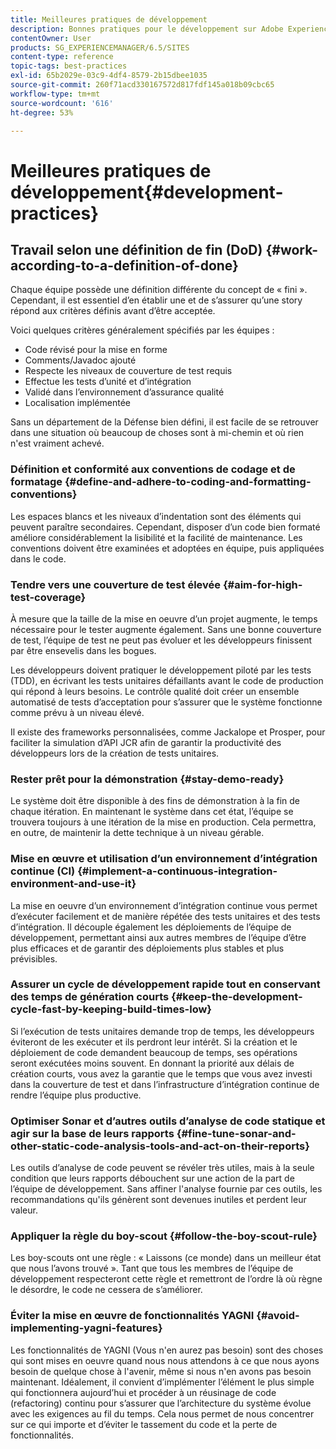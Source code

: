 ```yaml
---
title: Meilleures pratiques de développement
description: Bonnes pratiques pour le développement sur Adobe Experience Manager.
contentOwner: User
products: SG_EXPERIENCEMANAGER/6.5/SITES
content-type: reference
topic-tags: best-practices
exl-id: 65b2029e-03c9-4df4-8579-2b15dbee1035
source-git-commit: 260f71acd330167572d817fdf145a018b09cbc65
workflow-type: tm+mt
source-wordcount: '616'
ht-degree: 53%

---
```


# Meilleures pratiques de développement{#development-practices}

## Travail selon une définition de fin (DoD) {#work-according-to-a-definition-of-done}

Chaque équipe possède une définition différente du concept de « fini ». Cependant, il est essentiel d’en établir une et de s’assurer qu’une story répond aux critères définis avant d’être acceptée.

Voici quelques critères généralement spécifiés par les équipes :

* Code révisé pour la mise en forme
* Comments/Javadoc ajouté
* Respecte les niveaux de couverture de test requis
* Effectue les tests d’unité et d’intégration
* Validé dans l’environnement d’assurance qualité
* Localisation implémentée

Sans un département de la Défense bien défini, il est facile de se retrouver dans une situation où beaucoup de choses sont à mi-chemin et où rien n&#39;est vraiment achevé.

### Définition et conformité aux conventions de codage et de formatage {#define-and-adhere-to-coding-and-formatting-conventions}

Les espaces blancs et les niveaux d’indentation sont des éléments qui peuvent paraître secondaires. Cependant, disposer d’un code bien formaté améliore considérablement la lisibilité et la facilité de maintenance. Les conventions doivent être examinées et adoptées en équipe, puis appliquées dans le code.

### Tendre vers une couverture de test élevée  {#aim-for-high-test-coverage}

À mesure que la taille de la mise en oeuvre d’un projet augmente, le temps nécessaire pour le tester augmente également. Sans une bonne couverture de test, l’équipe de test ne peut pas évoluer et les développeurs finissent par être ensevelis dans les bogues.

Les développeurs doivent pratiquer le développement piloté par les tests (TDD), en écrivant les tests unitaires défaillants avant le code de production qui répond à leurs besoins. Le contrôle qualité doit créer un ensemble automatisé de tests d’acceptation pour s’assurer que le système fonctionne comme prévu à un niveau élevé.

Il existe des frameworks personnalisées, comme Jackalope et Prosper, pour faciliter la simulation d’API JCR afin de garantir la productivité des développeurs lors de la création de tests unitaires.

### Rester prêt pour la démonstration {#stay-demo-ready}

Le système doit être disponible à des fins de démonstration à la fin de chaque itération. En maintenant le système dans cet état, l’équipe se trouvera toujours à une itération de la mise en production. Cela permettra, en outre, de maintenir la dette technique à un niveau gérable.

### Mise en œuvre et utilisation d’un environnement d’intégration continue (CI) {#implement-a-continuous-integration-environment-and-use-it}

La mise en oeuvre d’un environnement d’intégration continue vous permet d’exécuter facilement et de manière répétée des tests unitaires et des tests d’intégration. Il découple également les déploiements de l’équipe de développement, permettant ainsi aux autres membres de l’équipe d’être plus efficaces et de garantir des déploiements plus stables et plus prévisibles.

### Assurer un cycle de développement rapide tout en conservant des temps de génération courts {#keep-the-development-cycle-fast-by-keeping-build-times-low}

Si l’exécution de tests unitaires demande trop de temps, les développeurs éviteront de les exécuter et ils perdront leur intérêt. Si la création et le déploiement de code demandent beaucoup de temps, ses opérations seront exécutées moins souvent. En donnant la priorité aux délais de création courts, vous avez la garantie que le temps que vous avez investi dans la couverture de test et dans l’infrastructure d’intégration continue de rendre l’équipe plus productive.

### Optimiser Sonar et d’autres outils d’analyse de code statique et agir sur la base de leurs rapports {#fine-tune-sonar-and-other-static-code-analysis-tools-and-act-on-their-reports}

Les outils d’analyse de code peuvent se révéler très utiles, mais à la seule condition que leurs rapports débouchent sur une action de la part de l’équipe de développement. Sans affiner l&#39;analyse fournie par ces outils, les recommandations qu&#39;ils génèrent sont devenues inutiles et perdent leur valeur.

### Appliquer la règle du boy-scout {#follow-the-boy-scout-rule}

Les boy-scouts ont une règle : « Laissons (ce monde) dans un meilleur état que nous l’avons trouvé ». Tant que tous les membres de l’équipe de développement respecteront cette règle et remettront de l’ordre là où règne le désordre, le code ne cessera de s’améliorer.

### Éviter la mise en œuvre de fonctionnalités YAGNI {#avoid-implementing-yagni-features}

Les fonctionnalités de YAGNI (Vous n&#39;en aurez pas besoin) sont des choses qui sont mises en oeuvre quand nous nous attendons à ce que nous ayons besoin de quelque chose à l&#39;avenir, même si nous n&#39;en avons pas besoin maintenant. Idéalement, il convient d’implémenter l’élément le plus simple qui fonctionnera aujourd’hui et procéder à un réusinage de code (refactoring) continu pour s’assurer que l’architecture du système évolue avec les exigences au fil du temps. Cela nous permet de nous concentrer sur ce qui importe et d’éviter le tassement du code et la perte de fonctionnalités.
